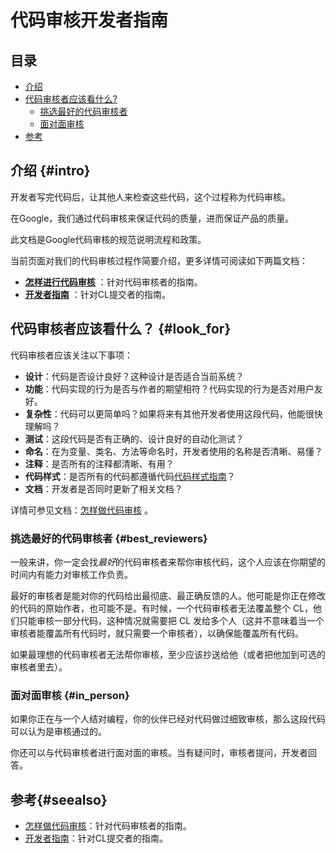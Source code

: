 # 代码审核开发者指南

## 目录
*   [介绍](#intro)
*   [代码审核者应该看什么?](#look_for)
    *   [挑选最好的代码审核者](#best_reviewers)
    *   [面对面审核](#in_person)
*   [参考](#seealso)


## 介绍 {#intro}

开发者写完代码后，让其他人来检查这些代码，这个过程称为代码审核。

在Google，我们通过代码审核来保证代码的质量，进而保证产品的质量。

此文档是Google代码审核的规范说明流程和政策。

当前页面对我们的代码审核过程作简要介绍，更多详情可阅读如下两篇文档：
-   **[怎样进行代码审核](reviewer/)** ：针对代码审核者的指南。
-   **[开发者指南](developer/)** ：针对CL提交者的指南。

## 代码审核者应该看什么？ {#look_for}

代码审核者应该关注以下事项：

-   **设计**：代码是否设计良好？这种设计是否适合当前系统？
-   **功能**：代码实现的行为是否与作者的期望相符？代码实现的行为是否对用户友好。
-   **复杂性**：代码可以更简单吗？如果将来有其他开发者使用这段代码，他能很快理解吗？
-   **测试**：这段代码是否有正确的、设计良好的自动化测试？
-   **命名**：在为变量、类名、方法等命名时，开发者使用的名称是否清晰、易懂？
-   **注释**：是否所有的注释都清晰、有用？
-   **代码样式**：是否所有的代码都遵循代码[代码样式指南](http://google.github.io/styleguide/)？
-   **文档**：开发者是否同时更新了相关文档？

详情可参见文档：[怎样做代码审核](reviewer/) 。

### 挑选最好的代码审核者 {#best_reviewers}

一般来讲，你一定会找*最好*的代码审核者来帮你审核代码，这个人应该在你期望的时间内有能力对审核工作负责。

最好的审核者是能对你的代码给出最彻底、最正确反馈的人。他可能是你正在修改的代码的原始作者，也可能不是。有时候，一个代码审核者无法覆盖整个 CL，他们只能审核一部分代码，这种情况就需要把 CL 发给多个人（这并不意味着当一个审核者能覆盖所有代码时，就只需要一个审核者），以确保能覆盖所有代码。

如果最理想的代码审核者无法帮你审核，至少应该抄送给他（或者把他加到可选的审核者里去）。

### 面对面审核 {#in_person}

如果你正在与一个人结对编程，你的伙伴已经对代码做过细致审核，那么这段代码可以认为是审核通过的。

你还可以与代码审核者进行面对面的审核。当有疑问时，审核者提问，开发者回答。

## 参考{#seealso}

-   [怎样做代码审核](reviewer/)：针对代码审核者的指南。
-   [开发者指南](developer/)：针对CL提交者的指南。
